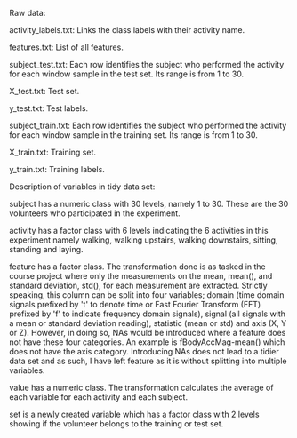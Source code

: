 Raw data:

activity_labels.txt: Links the class labels with their activity name.

features.txt: List of all features.

subject_test.txt: Each row identifies the subject who performed the activity for each window sample in the test set. Its range is from 1 to 30.

X_test.txt: Test set.

y_test.txt: Test labels.

subject_train.txt: Each row identifies the subject who performed the activity for each window sample in the training set. Its range is from 1 to 30.

X_train.txt: Training set.

y_train.txt: Training labels.

Description of variables in tidy data set:

subject has a numeric class with 30 levels, namely 1 to 30. These are the 30 volunteers who participated in the experiment.

activity has a factor class with 6 levels indicating the 6 activities in this experiment namely walking, walking upstairs, walking downstairs, sitting, standing and laying.

feature has a factor class. The transformation done is as tasked in the course project where only the measurements on the mean, mean(), and standard deviation, std(), for each measurement are extracted. Strictly speaking, this column can be split into four variables; domain (time domain signals prefixed by 't' to denote time or Fast Fourier Transform (FFT) prefixed by 'f' to indicate frequency domain signals), signal (all signals with a mean or standard deviation reading), statistic (mean or std) and axis (X, Y or Z). However, in doing so, NAs would be introduced where a feature does not have these four categories. An example is fBodyAccMag-mean() which does not have the axis category. Introducing NAs does not lead to a tidier data set and as such, I have left feature as it is without splitting into multiple variables.

value has a numeric class. The transformation calculates the average of each variable for each activity and each subject.

set is a newly created variable which has a factor class with 2 levels showing if the volunteer belongs to the training or test set.